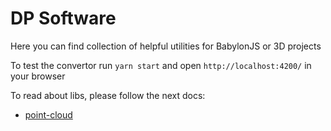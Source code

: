 # DP Software

Here you can find collection of helpful utilities for BabylonJS or 3D projects

To test the convertor run `yarn start` and open `http://localhost:4200/` in your browser

To read about libs, please follow the next docs:
 * [point-cloud](libs/point-cloud/README.md)